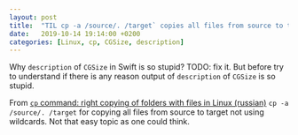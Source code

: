 ```yaml
---
layout: post
title:  "TIL cp -a /source/. /target` copies all files from source to target not using wildcards"
date:   2019-10-14 19:14:00 +0200
categories: [Linux, cp, CGSize, description]
---
```

Why `description` of `CGSize` in Swift is so stupid? TODO: fix it. But before try to understand if there is any reason output of `description` of `CGSize`  is so stupid.

From [`cp` command: right copying of folders with files in Linux (russian)](https://habr.com/ru/company/ruvds/blog/471092/) `cp -a /source/. /target` for copying all files from source to target not using wildcards. Not that easy topic as one could think.
